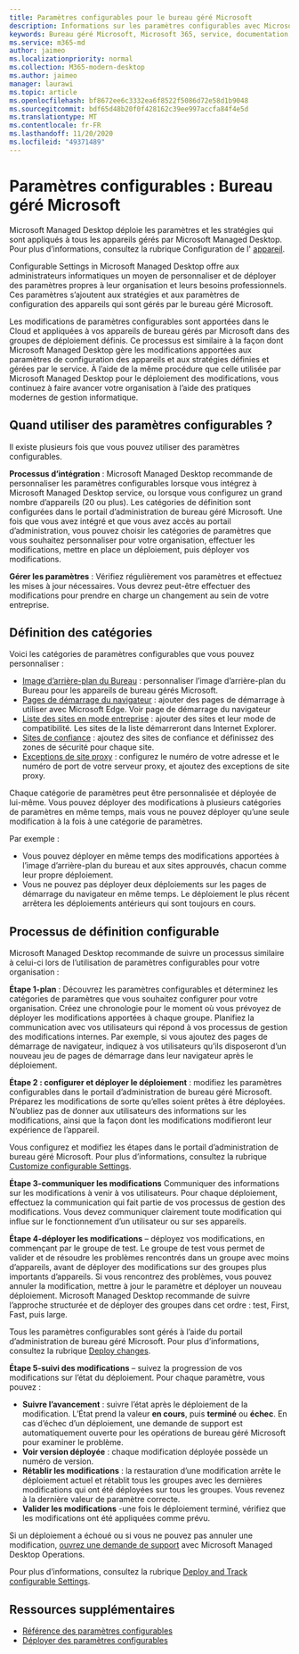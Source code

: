 ```yaml
---
title: Paramètres configurables pour le bureau géré Microsoft
description: Informations sur les paramètres configurables avec Microsoft Managed Desktop
keywords: Bureau géré Microsoft, Microsoft 365, service, documentation, paramètres, paramètres configurables
ms.service: m365-md
author: jaimeo
ms.localizationpriority: normal
ms.collection: M365-modern-desktop
ms.author: jaimeo
manager: laurawi
ms.topic: article
ms.openlocfilehash: bf8672ee6c3332ea6f8522f5086d72e58d1b9048
ms.sourcegitcommit: bdf65d48b20f0f428162c39ee997accfa84f4e5d
ms.translationtype: MT
ms.contentlocale: fr-FR
ms.lasthandoff: 11/20/2020
ms.locfileid: "49371489"
---
```

# <a name="configurable-settings---microsoft-managed-desktop"></a>Paramètres configurables : Bureau géré Microsoft

Microsoft Managed Desktop déploie les paramètres et les stratégies qui sont appliqués à tous les appareils gérés par Microsoft Managed Desktop. Pour plus d’informations, consultez la rubrique Configuration de l' [appareil](../service-description/device-policies.md).

Configurable Settings in Microsoft Managed Desktop offre aux administrateurs informatiques un moyen de personnaliser et de déployer des paramètres propres à leur organisation et leurs besoins professionnels. Ces paramètres s’ajoutent aux stratégies et aux paramètres de configuration des appareils qui sont gérés par le bureau géré Microsoft.  

Les modifications de paramètres configurables sont apportées dans le Cloud et appliquées à vos appareils de bureau gérés par Microsoft dans des groupes de déploiement définis. Ce processus est similaire à la façon dont Microsoft Managed Desktop gère les modifications apportées aux paramètres de configuration des appareils et aux stratégies définies et gérées par le service. À l’aide de la même procédure que celle utilisée par Microsoft Managed Desktop pour le déploiement des modifications, vous continuez à faire avancer votre organisation à l’aide des pratiques modernes de gestion informatique.

## <a name="when-to-use-configurable-settings"></a>Quand utiliser des paramètres configurables ?

Il existe plusieurs fois que vous pouvez utiliser des paramètres configurables. 

**Processus d’intégration** : Microsoft Managed Desktop recommande de personnaliser les paramètres configurables lorsque vous intégrez à Microsoft Managed Desktop service, ou lorsque vous configurez un grand nombre d’appareils (20 ou plus). Les catégories de définition sont configurées dans le portail d’administration de bureau géré Microsoft. Une fois que vous avez intégré et que vous avez accès au portail d’administration, vous pouvez choisir les catégories de paramètres que vous souhaitez personnaliser pour votre organisation, effectuer les modifications, mettre en place un déploiement, puis déployer vos modifications.

**Gérer les paramètres** : Vérifiez régulièrement vos paramètres et effectuez les mises à jour nécessaires. Vous devrez peut-être effectuer des modifications pour prendre en charge un changement au sein de votre entreprise.   

## <a name="setting-categories"></a>Définition des catégories

Voici les catégories de paramètres configurables que vous pouvez personnaliser :
- [Image d’arrière-plan du Bureau](config-setting-ref.md#desktop-background-picture) : personnaliser l’image d’arrière-plan du Bureau pour les appareils de bureau gérés Microsoft. 
- [Pages de démarrage du navigateur](config-setting-ref.md#browser-start-pages) : ajouter des pages de démarrage à utiliser avec Microsoft Edge. Voir page de démarrage du navigateur
- [Liste des sites en mode entreprise](config-setting-ref.md#enterprise-mode-site-list-location) : ajouter des sites et leur mode de compatibilité. Les sites de la liste démarreront dans Internet Explorer. 
- [Sites de confiance](config-setting-ref.md#trusted-sites) : ajoutez des sites de confiance et définissez des zones de sécurité pour chaque site. 
- [Exceptions de site proxy](config-setting-ref.md#proxy) : configurez le numéro de votre adresse et le numéro de port de votre serveur proxy, et ajoutez des exceptions de site proxy.

Chaque catégorie de paramètres peut être personnalisée et déployée de lui-même. Vous pouvez déployer des modifications à plusieurs catégories de paramètres en même temps, mais vous ne pouvez déployer qu’une seule modification à la fois à une catégorie de paramètres.

Par exemple :
- Vous pouvez déployer en même temps des modifications apportées à l’image d’arrière-plan du bureau et aux sites approuvés, chacun comme leur propre déploiement. 
- Vous ne pouvez pas déployer deux déploiements sur les pages de démarrage du navigateur en même temps. Le déploiement le plus récent arrêtera les déploiements antérieurs qui sont toujours en cours.

## <a name="configurable-setting-process"></a>Processus de définition configurable

Microsoft Managed Desktop recommande de suivre un processus similaire à celui-ci lors de l’utilisation de paramètres configurables pour votre organisation :

**Étape 1-plan** : Découvrez les paramètres configurables et déterminez les catégories de paramètres que vous souhaitez configurer pour votre organisation. Créez une chronologie pour le moment où vous prévoyez de déployer les modifications apportées à chaque groupe. Planifiez la communication avec vos utilisateurs qui répond à vos processus de gestion des modifications internes. Par exemple, si vous ajoutez des pages de démarrage de navigateur, indiquez à vos utilisateurs qu’ils disposeront d’un nouveau jeu de pages de démarrage dans leur navigateur après le déploiement.  

**Étape 2 : configurer et déployer le déploiement** : modifiez les paramètres configurables dans le portail d’administration de bureau géré Microsoft. Préparez les modifications de sorte qu’elles soient prêtes à être déployées. N’oubliez pas de donner aux utilisateurs des informations sur les modifications, ainsi que la façon dont les modifications modifieront leur expérience de l’appareil.   

Vous configurez et modifiez les étapes dans le portail d’administration de bureau géré Microsoft. Pour plus d’informations, consultez la rubrique [Customize configurable Settings](config-setting-ref.md). 

**Étape 3-communiquer les modifications** Communiquer des informations sur les modifications à venir à vos utilisateurs. Pour chaque déploiement, effectuez la communication qui fait partie de vos processus de gestion des modifications. Vous devez communiquer clairement toute modification qui influe sur le fonctionnement d’un utilisateur ou sur ses appareils.

**Étape 4-déployer les modifications** – déployez vos modifications, en commençant par le groupe de test. Le groupe de test vous permet de valider et de résoudre les problèmes rencontrés dans un groupe avec moins d’appareils, avant de déployer des modifications sur des groupes plus importants d’appareils. Si vous rencontrez des problèmes, vous pouvez annuler la modification, mettre à jour le paramètre et déployer un nouveau déploiement. Microsoft Managed Desktop recommande de suivre l’approche structurée et de déployer des groupes dans cet ordre : test, First, Fast, puis large.   

Tous les paramètres configurables sont gérés à l’aide du portail d’administration de bureau géré Microsoft. Pour plus d’informations, consultez la rubrique [Deploy changes](config-setting-deploy.md). 

**Étape 5-suivi des modifications** – suivez la progression de vos modifications sur l’état du déploiement. Pour chaque paramètre, vous pouvez :
- **Suivre l’avancement** : suivre l’état après le déploiement de la modification. L’État prend la valeur **en cours**, puis **terminé** ou **échec**. En cas d’échec d’un déploiement, une demande de support est automatiquement ouverte pour les opérations de bureau géré Microsoft pour examiner le problème.  
- **Voir version déployée** : chaque modification déployée possède un numéro de version.
- **Rétablir les modifications** : la restauration d’une modification arrête le déploiement actuel et rétablit tous les groupes avec les dernières modifications qui ont été déployées sur tous les groupes. Vous revenez à la dernière valeur de paramètre correcte.
- **Valider les modifications** -une fois le déploiement terminé, vérifiez que les modifications ont été appliquées comme prévu.  

Si un déploiement a échoué ou si vous ne pouvez pas annuler une modification, [ouvrez une demande de support](admin-support.md) avec Microsoft Managed Desktop Operations. 

Pour plus d’informations, consultez la rubrique [Deploy and Track configurable Settings](config-setting-deploy.md).

## <a name="additional-resources"></a>Ressources supplémentaires
- [Référence des paramètres configurables](config-setting-ref.md) 
- [Déployer des paramètres configurables](config-setting-deploy.md) 
